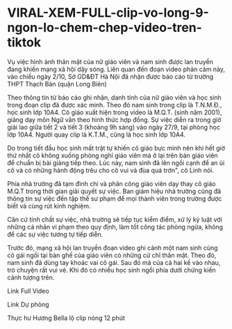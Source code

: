 # VIRAL-XEM-FULL-clip-vo-long-9-ngon-lo-chem-chep-video-tren-tiktok

Vụ việc hình ảnh thân mật của nữ giáo viên và nam sinh được lan truyền đang khiến mạng xã hội dậy sóng. Liên quan đến đoạn video phản cảm này, vào chiều ngày 2/10, Sở GD&ĐT Hà Nội đã nhận được báo cáo từ trường THPT Thạch Bàn (quận Long Biên)

Theo thông tin từ báo cáo ghi nhận, danh tính của nữ giáo viên và học sinh trong đoạn clip đã được xác minh. Theo đó nam sinh trong clip là T.N.M.Đ., học sinh lớp 10A4. Cô giáo xuất hiện trong video là M.Q.T. (sinh năm 2001), giảng dạy môn Ngữ văn theo hình thức hợp đồng. Sự việc diễn ra trong giờ giải lao giữa tiết 2 và tiết 3 (khoảng 9h sáng) vào ngày 27/9, tại phòng học lớp 10A4. Người quay clip là K.T.M., cũng là học sinh lớp 10A4.



Do trong tiết đầu học sinh mất trật tự khiến cô giáo bực mình nên khi hết giờ thứ nhất cô không xuống phòng nghỉ giáo viên mà ở lại trên bàn giáo viên để chuẩn bị bài giảng tiếp theo. Lúc này, nam sinh đã lên ngồi cạnh để an ủi cô và có những hành động trêu cho cô vui và đùa quá trớn", cô Linh nói.



Phía nhà trường đã tạm đình chỉ và phân công giáo viên dạy thay cô giáo M.Q.T trong thời gian giải quyết sự việc. Ban giám hiệu nhà trường cũng đã thông tin sự việc đến tập thể sư phạm để mọi thành viên trong trường được biết và cùng rút kinh nghiệm. 



Căn cứ tính chất sự việc, nhà trường sẽ tiếp tục kiểm điểm, xử lý kỷ luật với những cá nhân vi phạm theo quy định, làm tốt công tác phòng ngừa, không để các sự việc tương tự tiếp diễn.  



Trước đó, mạng xã hội lan truyền đoạn video ghi cảnh một nam sinh cùng cô gái ngồi tại bàn ghế của giáo viên có những cử chỉ thân mật. Theo đó, nam sinh đã dùng tay khoác vai cô gái. Sau đó má của cả hai kề vào nhau, trò chuyện rất vui vẻ. Khi đó có nhiều học sinh ngồi phía dưới chứng kiến cảnh tượng trên.   



Link Full Video



Link Dự phòng



Thực hư Hương Bella lộ clip nóng 12 phút
